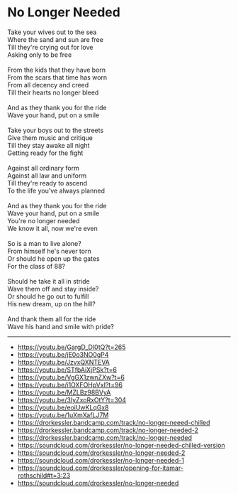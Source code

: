 # No Longer Needed

Take your wives out to the sea\
Where the sand and sun are free\
Till they're crying out for love\
Asking only to be free\
\
From the kids that they have born\
From the scars that time has worn\
From all decency and creed\
Till their hearts no longer bleed\
\
And as they thank you for the ride\
Wave your hand, put on a smile\
\
Take your boys out to the streets\
Give them music and critique\
Till they stay awake all night\
Getting ready for the fight\
\
Against all ordinary form\
Against all law and uniform\
Till they're ready to ascend\
To the life you've always planned\
\
And as they thank you for the ride\
Wave your hand, put on a smile\
You're no longer needed\
We know it all, now we're even\
\
So is a man to live alone?\
From himself he's never torn\
Or should he open up the gates\
For the class of 88?\
\
Should he take it all in stride\
Wave them off and stay inside?\
Or should he go out to fulfill\
His new dream, up on the hill?\
\
And thank them all for the ride\
Wave his hand and smile with pride?

---
- https://youtu.be/GargD_Dl0tQ?t=265
- https://youtu.be/jE0o3NO0gP4
- https://youtu.be/JzvxQXNTEVA
- https://youtu.be/STfbAiXjPSk?t=6
- https://youtu.be/VgGX1zwnZXw?t=6
- https://youtu.be/i1OXFOHpVxI?t=96
- https://youtu.be/MZLBz98BVyA
- https://youtu.be/3IyZxoRxOtY?t=304
- https://youtu.be/eoiUwKLqGx8
- https://youtu.be/1uXmXafLJ7M
- https://drorkessler.bandcamp.com/track/no-longer-neeed-chilled
- https://drorkessler.bandcamp.com/track/no-longer-needed-2
- https://drorkessler.bandcamp.com/track/no-longer-needed
- https://soundcloud.com/drorkessler/no-longer-needed-chilled-version
- https://soundcloud.com/drorkessler/no-longer-needed-2
- https://soundcloud.com/drorkessler/no-longer-needed-1
- https://soundcloud.com/drorkessler/opening-for-itamar-rothschild#t=3:23
- https://soundcloud.com/drorkessler/no-longer-needed
